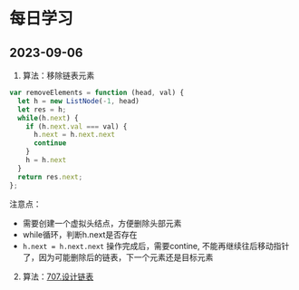 # 每日学习

## 2023-09-06

1. 算法：移除链表元素

```js
var removeElements = function (head, val) {
  let h = new ListNode(-1, head)
  let res = h;
  while(h.next) {
    if (h.next.val === val) {
      h.next = h.next.next
      continue
    }
    h = h.next
  }
  return res.next;
};
```
注意点：
+ 需要创建一个虚拟头结点，方便删除头部元素
+ while循环，判断h.next是否存在
+ `h.next = h.next.next` 操作完成后，需要contine, 不能再继续往后移动指针了，因为可能删除后的链表，下一个元素还是目标元素

2. 算法：[707.设计链表](https://leetcode.cn/problems/design-linked-list/)

